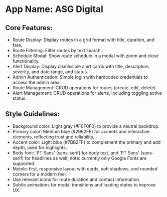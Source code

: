 # **App Name**: ASG Digital

## Core Features:

- Route Display: Display routes in a grid format with title, duration, and fare.
- Route Filtering: Filter routes by text search.
- Schedule Modal: Show route schedule in a modal with zoom and close functionality.
- Alert Display: Display dismissible alert cards with title, description, severity, and date range, and status.
- Admin Authentication: Simple login with hardcoded credentials to access the admin area.
- Route Management: CRUD operations for routes (create, edit, delete).
- Alert Management: CRUD operations for alerts, including toggling active status.

## Style Guidelines:

- Background color: Light gray (#F0F0F0) to provide a neutral backdrop.
- Primary color: Medium blue (#2962FF) for accents and interactive elements, reflecting trust and reliability. 
- Accent color: Light blue (#7BB2FF) to complement the primary and add depth, used for highlights.
- Body font: 'PT Sans' (sans-serif) for body text, and 'PT Sans' (sans-serif) for headlines as well; note: currently only Google Fonts are supported.
- Mobile-first, responsive layout with cards, soft shadows, and rounded corners for a modern feel.
- Use relevant icons for route duration and contact information.
- Subtle animations for modal transitions and loading states to improve UX.